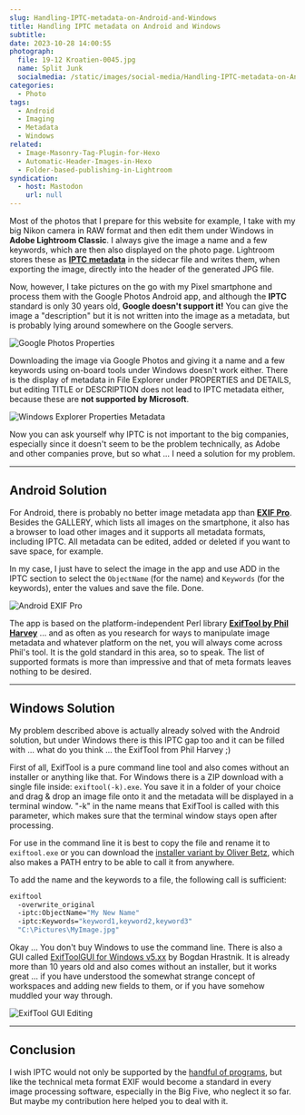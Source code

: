 ```yaml
---
slug: Handling-IPTC-metadata-on-Android-and-Windows
title: Handling IPTC metadata on Android and Windows
subtitle: 
date: 2023-10-28 14:00:55
photograph:
  file: 19-12 Kroatien-0045.jpg
  name: Split Junk
  socialmedia: /static/images/social-media/Handling-IPTC-metadata-on-Android-and-Windows.png
categories:
  - Photo
tags:
  - Android
  - Imaging
  - Metadata
  - Windows
related:
  - Image-Masonry-Tag-Plugin-for-Hexo
  - Automatic-Header-Images-in-Hexo
  - Folder-based-publishing-in-Lightroom
syndication:
  - host: Mastodon
    url: null
---
```


Most of the photos that I prepare for this website for example, I take with my big Nikon camera in RAW format and then edit them under Windows in **Adobe Lightroom Classic**. I always give the image a name and a few keywords, which are then also displayed on the photo page. Lightroom stores these as [**IPTC metadata**](https://www.iptc.org/standards/photo-metadata/) in the sidecar file and writes them, when exporting the image, directly into the header of the generated JPG file.

Now, however, I take pictures on the go with my Pixel smartphone and process them with the Google Photos Android app, and although the **IPTC** standard is only 30 years old, **Google doesn't support it!** You can give the image a "description" but it is not written into the image as a metadata, but is probably lying around somewhere on the Google servers.

<!-- more -->

![Google Photos Properties](google-photos-properties.png)

Downloading the image via Google Photos and giving it a name and a few keywords using on-board tools under Windows doesn't work either. There is the display of metadata in File Explorer under PROPERTIES and DETAILS, but editing TITLE or DESCRIPTION does not lead to IPTC metadata either, because these are **not supported by Microsoft**.

![Windows Explorer Properties Metadata](windows-explorer-properties-metadata.png)

Now you can ask yourself why IPTC is not important to the big companies, especially since it doesn't seem to be the problem technically, as Adobe and other companies prove, but so what ... I need a solution for my problem.

---

## Android Solution

For Android, there is probably no better image metadata app than [**EXIF Pro**](https://play.google.com/store/apps/details?id=net.xnano.android.exifpro). Besides the GALLERY, which lists all images on the smartphone, it also has a browser to load other images and it supports all metadata formats, including IPTC. All metadata can be edited, added or deleted if you want to save space, for example.

In my case, I just have to select the image in the app and use ADD in the IPTC section to select the ``ObjectName`` (for the name) and ``Keywords`` (for the keywords), enter the values and save the file. Done.

![Android EXIF Pro](android-exif-pro.png)

The app is based on the platform-independent Perl library [**ExifTool by Phil Harvey**](https://exiftool.org/) ... and as often as you research for ways to manipulate image metadata and whatever platform on the net, you will always come across Phil's tool. It is the gold standard in this area, so to speak. The list of supported formats is more than impressive and that of meta formats leaves nothing to be desired.

---

## Windows Solution

My problem described above is actually already solved with the Android solution, but under Windows there is this IPTC gap too and it can be filled with ... what do you think ... the ExifTool from Phil Harvey ;)

First of all, ExifTool is a pure command line tool and also comes without an installer or anything like that. For Windows there is a ZIP download with a single file inside: ``exiftool(-k).exe``. You save it in a folder of your choice and drag & drop an image file onto it and the metadata will be displayed in a terminal window. "-k" in the name means that ExifTool is called with this parameter, which makes sure that the terminal window stays open after processing.

For use in the command line it is best to copy the file and rename it to ``exiftool.exe`` or you can download the [installer variant by Oliver Betz](https://oliverbetz.de/pages/Artikel/ExifTool-for-Windows), which also makes a PATH entry to be able to call it from anywhere.

To add the name and the keywords to a file, the following call is sufficient:

```cmd (lines wrapped for readability)
exiftool 
  -overwrite_original
  -iptc:ObjectName="My New Name"
  -iptc:Keywords="keyword1,keyword2,keyword3"
  "C:\Pictures\MyImage.jpg"
```

Okay ... You don't buy Windows to use the command line. There is also a GUI called [ExifToolGUI for Windows v5.xx](https://exiftool.org/gui/) by Bogdan Hrastnik. It is already more than 10 years old and also comes without an installer, but it works great ... if you have understood the somewhat strange concept of workspaces and adding new fields to them, or if you have somehow muddled your way through.

![ExifTool GUI Editing](exiftool-gui-edit.png)

---

## Conclusion

I wish IPTC would not only be supported by the [handful of programs](https://www.iptc.org/standards/photo-metadata/software-support/), but like the technical meta format EXIF would become a standard in every image processing software, especially in the Big Five, who neglect it so far. But maybe my contribution here helped you to deal with it.
